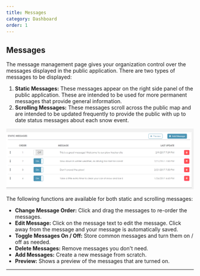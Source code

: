 ```yaml
---
title: Messages
category: Dashboard
order: 1
---
```


## Messages

The message management page gives your organization control over the messages displayed in the public application. There are two types of messages to be displayed:
1. **Static Messages:** These messages appear on the right side panel of the public application. These are intended to be used for more permanent messages that provide general information.
2. **Scrolling Messages:** These messages scroll across the public map and are intended to be updated frequently to provide the public with up to date status messages about each snow event.

![Scrolling Messages](/img/scrolling-messages.png)

The following functions are available for both static and scrolling messages:

* **Change Message Order:** Click and drag the messages to re-order the messages.
* **Edit Message:** Click on the message text to edit the message. Click away from the message and your message is automatically saved.
* **Toggle Messages On / Off:** Store common messages and turn them on / off as needed.
* **Delete Messages:** Remove messages you don't need.
* **Add Messages:** Create a new message from scratch.
* **Preview:** Shows a preview of the messages that are turned on.

* * *

